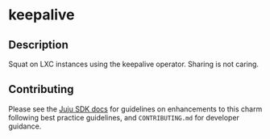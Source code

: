 # keepalive

## Description

Squat on LXC instances using the keepalive operator.
Sharing is not caring.

## Contributing

Please see the [Juju SDK docs](https://juju.is/docs/sdk) for guidelines
on enhancements to this charm following best practice guidelines, and
`CONTRIBUTING.md` for developer guidance.
